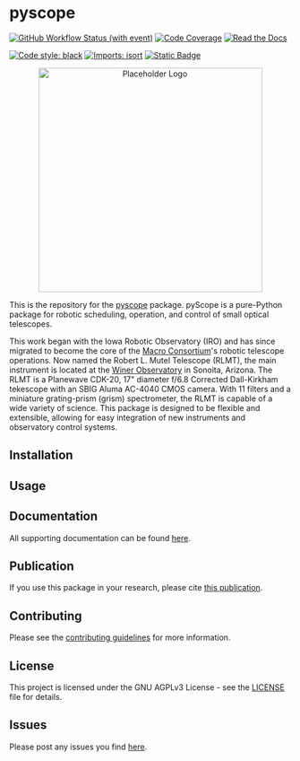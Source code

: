 # pyscope
 <!---
[![PyPI - License](https://img.shields.io/pypi/l/pyscope)](https://pypi.org/project/pyscope/)
[![PyPI - Package Version](https://img.shields.io/pypi/v/pyscope)](https://pypi.org/project/pyscope/)
[![PyPI - Python Version](https://img.shields.io/pypi/pyversions/pyscope?logo=Python)](https://pypi.org/project/pyscope/)
[![PyPI - Downloads](https://img.shields.io/pypi/dm/pyscope?logo=python)](https://pypi.org/project/pyscope/)
[![Conda](https://img.shields.io/conda/dn/conda-forge/pyscope?logo=Anaconda)](https://anaconda.org/conda-forge/pyscope)
--->
[![GitHub Workflow Status (with event)](https://img.shields.io/github/actions/workflow/status/WWGolay/pyscope/formatting.yml?logo=GitHub&label=CI)](https://github.com/WWGolay/pyscope/actions/workflows/formatting.yml)
[![Code Coverage](https://codecov.io/gh/WWGolay/pyscope/branch/main/graph/badge.svg)](https://app.codecov.io/gh/WWGolay/pyscope/)
[![Read the Docs](https://img.shields.io/readthedocs/pyscope?logo=ReadtheDocs)](https://pyscope.readthedocs.io/en/latest/)
<!--- ![pre-commit](https://img.shields.io/badge/pre--commit-enabled-brightgreen?logo=pre-commit)](https://github.com/pre-commit/pre-commit) --->
[![Code style: black](https://img.shields.io/badge/code%20style-black-000000.svg)](https://github.com/psf/black)
[![Imports: isort](https://img.shields.io/badge/%20imports-isort-%231674b1?style=flat&labelColor=ef8336)](https://pycqa.github.io/isort/)
[![Static Badge](https://img.shields.io/badge/Donate-crimson)](https://github.com/sponsors/WWGolay)

<div align="center">
<img src="docs/source/images/pyscope_banner.png" alt="Placeholder Logo" width="400"></img>
</div>

This is the repository for the [pyscope](https://github.com/WWGolay/pyscope) package. pyScope is a pure-Python package for robotic scheduling, operation, and control of small optical telescopes. 

This work began with the Iowa Robotic Observatory (IRO) and has since migrated to become the core of the [Macro Consortium](https://macroconsortium.org/)'s robotic telescope operations. Now named the Robert L. Mutel Telescope (RLMT), the main instrument is located at the [Winer Observatory](https://winer.org/) in Sonoita, Arizona. The RLMT is a Planewave CDK-20, 17" diameter f/6.8 Corrected Dall-Kirkham tekescope with an SBIG Aluma AC-4040 CMOS camera. With 11 filters and a miniature grating-prism (grism) spectrometer, the RLMT is capable of a wide variety of science. This package is designed to be flexible and extensible, allowing for easy integration of new instruments and observatory control systems. 

## Installation


## Usage


## Documentation
All supporting documentation can be found [here](https://pyscope.readthedocs.io/en/latest/index.html).

## Publication
If you use this package in your research, please cite [this publication](CITE).

## Contributing
Please see the [contributing guidelines](https://pyscope.readthedocs.io/en/latest/development.html) for more information.

## License
This project is licensed under the GNU AGPLv3 License - see the [LICENSE](LICENSE) file for details.

## Issues
Please post any issues you find [here](https://github.com/WWGolay/pyScope/issues).